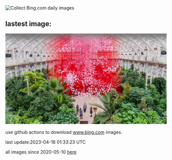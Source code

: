 ![Collect Bing.com daily images](https://github.com/counter2015/bing-daily-images/workflows/Collect%20Bing.com%20daily%20images/badge.svg)
## lastest image:
![](images/OneThousandSprings.jpg)

use github actions to download www.bing.com images.

last update:2023-04-18 01:33:23 UTC

all images since 2020-05-10 [here](https://github.com/counter2015/bing-daily-images/tree/master/images) 
